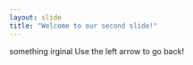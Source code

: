 ```yaml
---
layout: slide
title: "Welcome to our second slide!"
---
```

something irginal
Use the left arrow to go back!
